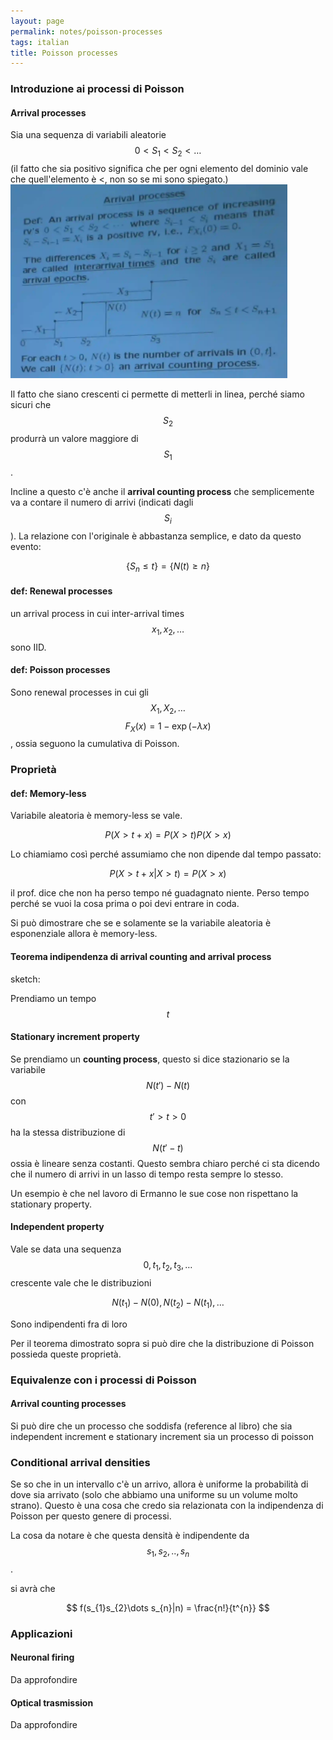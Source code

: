```yaml
---
layout: page
permalink: notes/poisson-processes
tags: italian
title: Poisson processes
---
```


### Introduzione ai processi di Poisson

#### Arrival processes

Sia una sequenza di variabili aleatorie $$0 < S_{1} < S_{2} < \dots$$ (il fatto che sia positivo  significa che per ogni elemento del dominio vale che quell'elemento è <, non so se mi sono spiegato.)
<img src="/images/notes/Poisson processes-20240128100752878.webp" width="443" alt="Poisson processes-20240128100752878">

Il fatto che siano crescenti ci permette di metterli in linea, perché siamo sicuri che $$S_{2}$$ produrrà un valore maggiore di $$S_{1}$$.

Incline a questo c'è anche il **arrival counting process** che semplicemente va a contare il numero di arrivi (indicati dagli $$S_{i}$$).
La relazione con l'originale è abbastanza semplice, e dato da questo evento:

$$
\{S_{n} \leq t\} = \{N(t) \geq n\}
$$


#### def: Renewal processes 

un arrival process in cui inter-arrival times $$x_{1}, x_{2}, \dots$$ sono IID.
#### def: Poisson processes

Sono renewal processes in cui gli $$X_{1}, X_{2}, \dots$$
$$F_{X}(x) = 1 - \exp(-\lambda x)$$, ossia seguono la cumulativa di Poisson.
### Proprietà
#### def: Memory-less
Variabile aleatoria è memory-less se vale.

$$
P(X > t + x)= P(X > t) P(X > x)
$$


Lo chiamiamo così perché assumiamo che non dipende dal tempo passato:

$$
P(X > t + x | X > t) = P(X > x)
$$

il prof. dice che non ha perso tempo né guadagnato niente. Perso tempo perché se vuoi la cosa prima o poi devi entrare in coda.

Si può dimostrare che se e solamente se la variabile aleatoria è esponenziale allora è memory-less.

#### Teorema indipendenza di arrival counting and arrival process

sketch:

Prendiamo un tempo $$t$$ 

#### Stationary increment property
Se prendiamo un **counting process**, questo si dice stazionario se la variabile $$N(t') - N(t)$$ con $$t' > t > 0$$  ha la stessa distribuzione di  $$N(t'- t)$$ ossia è lineare senza costanti.
Questo sembra chiaro perché ci sta dicendo che il numero di arrivi in un lasso di tempo resta sempre lo stesso.

Un esempio è che nel lavoro di Ermanno le sue cose non rispettano la stationary property.

#### Independent property

Vale se data una sequenza $$0, t_{1}, t_{2}, t_{3}, \dots$$ crescente vale che le distribuzioni

$$
N(t_{1}) - N(0), N(t_{2}) - N(t_{1}), \dots
$$

Sono indipendenti fra di loro

Per il teorema dimostrato sopra si può dire che la distribuzione di Poisson possieda queste proprietà.

### Equivalenze con i processi di Poisson

#### Arrival counting processes
Si può dire che un processo che soddisfa
(reference al libro) che sia independent increment e stationary increment sia un processo di poisson


### Conditional arrival densities

Se so che in un intervallo c'è un arrivo, allora è uniforme la probabilità di dove sia arrivato (solo che abbiamo una uniforme su un volume molto strano). Questo è una cosa che credo sia relazionata con la indipendenza di Poisson per questo genere di processi.

La cosa da notare è che questa densità è indipendente da $$s_{1}, s_{2}, .., s_{n}$$. 

si avrà che

$$
f(s_{1}s_{2}\dots s_{n}|n) = \frac{n!}{t^{n}}
$$


### Applicazioni
#### Neuronal firing
Da approfondire

#### Optical trasmission
Da approfondire